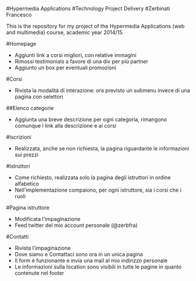 #Hypermedia Applications 
#Technology Project Delivery
#Zerbinati Francesco

This is the repository for my project of the Hypermedia Applications (web and multimedia) course, academic year 2014/15.

#Homepage

* Aggiunti link a corsi migliori, con relative immagini
* Rimossi testimonials a favore di una div per più partner
* Aggiunto un box per eventuali promozioni

#Corsi

* Rivista la modalità di interazione: ora previsto un submenu invece di una pagina con selettori

##Elenco categorie

* Aggiunta una breve descrizione per ogni categoria, rimangono comunque i link alla descrizione e ai corsi

#Iscrizioni

* Realizzata, anche se non richiesta, la pagina riguardante le informazioni sui prezzi

#Istruttori

* Come richiesto, realizzata solo la pagina degli istruttori in ordine alfabetico
* Nell'implementazione compaiono, per ogni istruttore, sia i corsi che i ruoli

#Pagina istruttore

* Modificata l'impaginazione
* Feed twitter del mio account personale (@zerbfra)


#Contatti

* Rivista l'impaginazione
* Dove siamo e Contattaci sono ora in un unica pagina
* Il form è funzionante e invia una mail al mio indirizzo personale
* Le informazioni sulla location sono visibili in tutte le pagine in quanto contenute nel footer